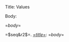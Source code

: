 <?output "../content/core/Values.md" ?>
Title: Values

Body:

<?nextrec?>
<?if "=$title$=" eq "Values" ?>
=$body$=
<?else?>
=$seq&r2$=. [=$title$=](../tags/=$title&f$=.html): =$body$=
<?endif?>
<?loop?>
